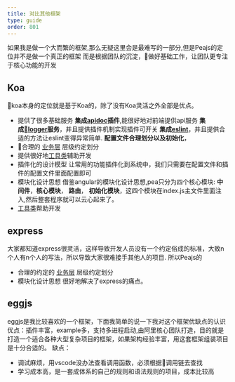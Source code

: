 ```yaml
---
title: 对比其他框架
type: guide
order: 801
---
```


如果我是做一个大而繁的框架,那么无疑这里会是最难写的一部分,但是Peajs的定位并不是做一个真正的框架
而是根据团队的沉淀，做好基础工作，让团队更专注于核心功能的开发

## Koa
koa本身的定位就是基于Koa的，除了没有Koa灵活之外全部是优点。
* 提供了很多基础服务
**集成[apidoc](basic-work.html#apidoc)插件**,能很好地对前端提供api服务
**集成[logger](plugin.html#pea-logger)服务**，并且提供插件机制实现插件可开关
**集成[eslint](basic-work.html#eslint)**，并且提供合适的方法让eslint变得异常简单.
**配置文件合理划分以及初始化**，
* 合理的 [业务层](service.html) 层级约定划分
* 提供很好地[工具类](migration.html)辅助开发
* 插件化的设计模型
让常用的功能插件化到系统中，我们只需要在配置文件和插件的配置文件里面配置即可
* 模块化设计思想
借鉴angular的模块化设计思想,pea只分为四个核心模块: **中间件**，**核心模块**， **路由**， **初始化模块**，这四个模块在index.js主文件里面注入,然后整套程序就可以云心起来了。
* [工具类](migration.html)帮助开发


## express
大家都知道express很灵活，这样导致开发人员没有一个约定俗成的标准，大致n个人有n个人的写法，所以导致大家很难接手其他人的项目.
所以Peajs的
* 合理的约定的 [业务层](service.html) 层级约定划分
* 模块化设计思想 
很好地解决了express的痛点。


## eggjs
eggjs是我比较喜欢的一个框架，下面我简单的说一下我对这个框架优缺点的认识
优点：插件丰富，example多，支持多进程启动,由阿里核心团队打造，目的就是打造一个适合各种大型复杂项目的框架，如果架构经验丰富，用这套框架组装项目是十分合适的。
缺点：
* 调试麻烦，用vscode没办法查看调用函数，必须根据调用链去查找
* 学习成本高，是一套成体系的自己的规则和语法规则的项目，成本比较高



